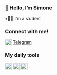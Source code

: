  ### 👋 Hello, I’m Simone 
  
•🧑‍🎓  I'm a student

### Connect with me!

<img align="left" alt="codeSTACKr | Telegram" width="22px" src="https://upload.wikimedia.org/wikipedia/commons/thumb/8/82/Telegram_logo.svg/1024px-Telegram_logo.svg.png"/>[Telegram](https://www.t.me/si_gis)


### My daily tools 
<img align="left" alt="codeSTACKr | Arch" width="22px" src="https://wiki.installgentoo.com/images/f/f9/Arch-linux-logo.png"/>   <img align="left" alt="codeSTACKr | Neovim" width="22px" src="https://upload.wikimedia.org/wikipedia/commons/3/3a/Neovim-mark.svg"/> <img align="left" alt="codeSTACKr | Intellij" width="22px" src="https://upload.wikimedia.org/wikipedia/commons/thumb/9/9c/IntelliJ_IDEA_Icon.svg/1024px-IntelliJ_IDEA_Icon.svg.png"/>

<!---
SimoneGenovese1/SimoneGenovese1 is a ✨ special ✨ repository because its `README.md` (this file) appears on your GitHub profile.
You can click the Preview link to take a look at your changes.
--->
